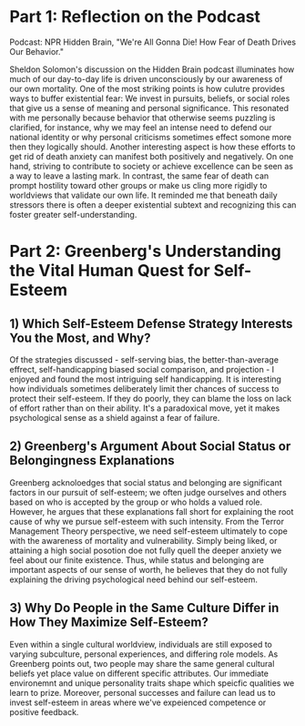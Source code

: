 # Part 1: Reflection on the Podcast

Podcast: NPR Hidden Brain, "We're All Gonna Die! How Fear of Death Drives Our Behavior."

Sheldon Solomon's discussion on the Hidden Brain podcast illuminates how much of our day-to-day life is driven unconsciously by our awareness of our own mortality. One of the most striking points is how culutre provides ways to buffer existential fear: We invest in pursuits, beliefs, or social roles that give us a sense of meaning and personal significance. 
This resonated with me personally because behavior that otherwise seems puzzling is clarified, for instance, why we may feel an intense need to defend our national identity or why personal criticisms sometimes effect somone more then they logically should. 
Another interesting aspect is how these efforts to get rid of death anxiety can manifest both positively and negatively. On one hand, striving to contribute to society or achieve excellence can be seen as a way to leave a lasting mark. In contrast, the same fear of death can prompt hostility toward other groups or make us cling more rigidly to worldviews that validate our own life. It reminded me that beneath daily stressors there is often a deeper existential subtext and recognizing this can foster greater self-understanding. 


# Part 2: Greenberg's Understanding the Vital Human Quest for Self-Esteem

## 1) Which Self-Esteem Defense Strategy Interests You the Most, and Why?

Of the strategies discussed - self-serving bias, the better-than-average effrect, self-handicapping biased social comparison, and projection - I enjoyed and found the most intriguing self handicapping. It is interesting how individuals sometimes deliberately limit ther chances of success to protect their self-esteem. If they do poorly, they can blame the loss on lack of effort rather than on their ability. It's a paradoxical move, yet it makes psychological sense as a shield against a fear of failure. 

## 2) Greenberg's Argument About Social Status or Belongingness Explanations

Greenberg acknoloedges that social status and belonging are significant factors in our pursuit of self-esteem; we often judge ourselves and others based on who is accepted by the group or who holds a valued role. However, he argues that these explanations fall short for explaining the root cause of why we pursue self-esteem with such intensity. From the Terror Management Theory perspective, we need self-esteem ultimately to cope with the awareness of mortality and vulnerability. Simply being liked, or attaining a high social posotion doe not fully quell the deeper anxiety we feel about our finite existence. Thus, while status and belonging are important aspects of our sense of worth, he believes that they do not fully explaining the driving psychological need behind our self-esteem. 

## 3) Why Do People in the Same Culture Differ in How They Maximize Self-Esteem?

Even within a single cultural worldview, individuals are still exposed to varying subculture, personal experiences, and differing role models. As Greenberg points out, two people may share the same general cultural beliefs yet place value on different specific attributes. Our immediate environemnt and unique personality traits shape which speicfic qualities we learn to prize. Moreover, personal successes and failure can lead us to invest self-esteem in areas where we've expeienced competence or positive feedback. 
